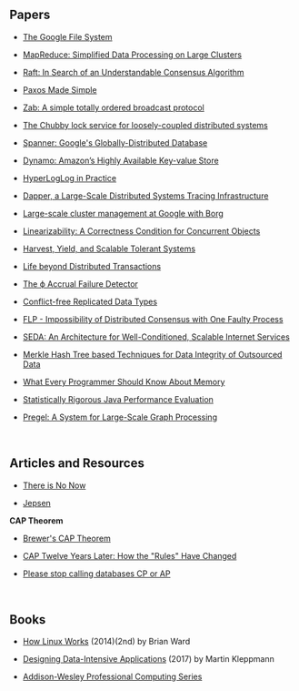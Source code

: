 ## Papers

* [The Google File System](https://static.googleusercontent.com/media/research.google.com/en//archive/gfs-sosp2003.pdf)

* [MapReduce: Simplified Data Processing on Large Clusters](https://static.googleusercontent.com/media/research.google.com/en//archive/mapreduce-osdi04.pdf)

* [Raft: In Search of an Understandable Consensus Algorithm](https://raft.github.io/raft.pdf)

* [Paxos Made Simple](https://www.microsoft.com/en-us/research/uploads/prod/2016/12/paxos-simple-Copy.pdf)

* [Zab: A simple totally ordered broadcast protocol](http://diyhpl.us/~bryan/papers2/distributed/distributed-systems/zab.totally-ordered-broadcast-protocol.2008.pdf)

* [The Chubby lock service for loosely-coupled distributed systems](https://static.googleusercontent.com/media/research.google.com/en//archive/chubby-osdi06.pdf)

* [Spanner: Google's Globally-Distributed Database](https://static.googleusercontent.com/media/research.google.com/en//archive/spanner-osdi2012.pdf)

* [Dynamo: Amazon’s Highly Available Key-value Store](https://s3.amazonaws.com/AllThingsDistributed/sosp/amazon-dynamo-sosp2007.pdf)

* [HyperLogLog in Practice](https://static.googleusercontent.com/media/research.google.com/en//pubs/archive/40671.pdf)

* [Dapper, a Large-Scale Distributed Systems Tracing Infrastructure](https://static.googleusercontent.com/media/research.google.com/en//pubs/archive/36356.pdf)

* [Large-scale cluster management at Google with Borg](https://static.googleusercontent.com/media/research.google.com/en//pubs/archive/43438.pdf)

* [Linearizability: A Correctness Condition for Concurrent Objects](https://cs.brown.edu/~mph/HerlihyW90/p463-herlihy.pdf)

* [Harvest, Yield, and Scalable Tolerant Systems](https://s3.amazonaws.com/systemsandpapers/papers/FOX_Brewer_99-Harvest_Yield_and_Scalable_Tolerant_Systems.pdf)

* [Life beyond Distributed Transactions](http://www-db.cs.wisc.edu/cidr/cidr2007/papers/cidr07p15.pdf)

* [The ϕ Accrual Failure Detector](https://web.archive.org/web/20170517022242/http://fubica.lsd.ufcg.edu.br/hp/cursos/cfsc/papers/hayashibara04theaccrual.pdf)

* [Conflict-free Replicated Data Types](https://hal.inria.fr/inria-00609399v1/document)

* [FLP - Impossibility of Distributed Consensus with One Faulty Process](http://macs.citadel.edu/rudolphg/csci604/ImpossibilityofConsensus.pdf)

* [SEDA: An Architecture for Well-Conditioned, Scalable Internet Services](http://nms.lcs.mit.edu/~kandula/projects/killbots/killbots_files/seda-sosp01.pdf)

* [Merkle Hash Tree based Techniques for Data Integrity of Outsourced Data](http://ceur-ws.org/Vol-1366/paper13.pdf)

* [What Every Programmer Should Know About Memory](https://www.akkadia.org/drepper/cpumemory.pdf)

* [Statistically Rigorous Java Performance Evaluation](https://dri.es/files/oopsla07-georges.pdf)

* [Pregel: A System for Large-Scale Graph Processing](https://kowshik.github.io/JPregel/pregel_paper.pdf)

<br>

## Articles and Resources

* [There is No Now](https://queue.acm.org/detail.cfm?id=2745385)

* [Jepsen](https://aphyr.com/tags/Jepsen)

**CAP Theorem**

* [Brewer's CAP Theorem](http://www.julianbrowne.com/article/brewers-cap-theorem)

* [CAP Twelve Years Later: How the "Rules" Have Changed
](https://www.infoq.com/articles/cap-twelve-years-later-how-the-rules-have-changed)

* [Please stop calling databases CP or AP](https://martin.kleppmann.com/2015/05/11/please-stop-calling-databases-cp-or-ap.html)

<br>

## Books

* [How Linux Works](https://nostarch.com/howlinuxworks2) (2014)(2nd) by Brian Ward

* [Designing Data-Intensive Applications](http://dataintensive.net) (2017) by Martin Kleppmann

* [Addison-Wesley Professional Computing Series](https://informit.com/series/professionalcomputing)

<br>
